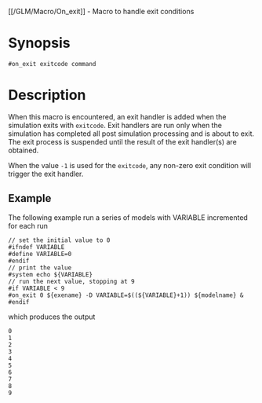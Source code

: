 [[/GLM/Macro/On_exit]] - Macro to handle exit conditions

# Synopsis

~~~
#on_exit exitcode command
~~~

# Description

When this macro is encountered, an exit handler is added when the simulation exits with `exitcode`.  Exit handlers are run only when the simulation has completed all post simulation processing and is about to exit.  The exit process is suspended until the result of the exit handler(s) are obtained.

When the value `-1` is used for the `exitcode`, any non-zero exit condition will trigger the exit handler.

## Example

The following example run a series of models with VARIABLE incremented for each run
~~~
// set the initial value to 0
#ifndef VARIABLE
#define VARIABLE=0
#endif
// print the value
#system echo ${VARIABLE}
// run the next value, stopping at 9
#if VARIABLE < 9
#on_exit 0 ${exename} -D VARIABLE=$((${VARIABLE}+1)) ${modelname} &
#endif
~~~
which produces the output
~~~
0
1
2
3
4
5
6
7
8
9
~~~
